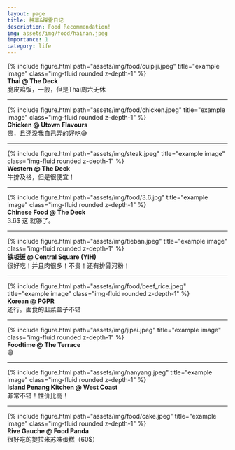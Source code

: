 ```yaml
---
layout: page
title: 种草&踩雷日记
description: Food Recommendation!
img: assets/img/food/hainan.jpeg
importance: 1
category: life
---
```




<div class="row">
    <div class="col-sm mt-3 mt-md-0">
        {% include figure.html path="assets/img/food/cuipiji.jpeg" title="example image" class="img-fluid rounded z-depth-1" %}
    </div>
</div>
<div class="caption">
    <b>Thai @ The Deck</b><br>
    脆皮鸡饭，一般，但是Thai周六无休
</div>
<hr>
<div class="row">
    <div class="col-sm mt-3 mt-md-0">
        {% include figure.html path="assets/img/food/chicken.jpeg" title="example image" class="img-fluid rounded z-depth-1" %}
    </div>
</div>
<div class="caption">
    <b>Chicken @ Utown Flavours</b><br>
    贵，且还没我自己弄的好吃😅
</div>
<hr>
<div class="row">
    <div class="col-sm mt-3 mt-md-0">
        {% include figure.html path="assets/img/steak.jpeg" title="example image" class="img-fluid rounded z-depth-1" %}
    </div>
</div>
<div class="caption">
    <b>Western @ The Deck</b><br>
    牛排及格，但是很便宜！
</div>

<hr>
<div class="row">
    <div class="col-sm mt-3 mt-md-0">
        {% include figure.html path="assets/img/food/3.6.jpg" title="example image" class="img-fluid rounded z-depth-1" %}
    </div>
</div>
<div class="caption">
    <b>Chinese Food @ The Deck</b><br>
    3.6$ 这 就够了。
</div>
<hr>

<div class="row">
    <div class="col-sm mt-3 mt-md-0">
        {% include figure.html path="assets/img/tieban.jpeg" title="example image" class="img-fluid rounded z-depth-1" %}
    </div>
</div>
<div class="caption">
    <b>铁板饭 @ Central Square (YIH)</b><br>
    很好吃！并且肉很多！不贵！还有排骨河粉！
</div>
<hr>

<div class="row">
    <div class="col-sm mt-3 mt-md-0">
        {% include figure.html path="assets/img/food/beef_rice.jpeg" title="example image" class="img-fluid rounded z-depth-1" %}
    </div>
</div>
<div class="caption">
    <b>Korean @ PGPR</b><br>
    还行。面食的韭菜盒子不错
</div>
<hr>


<div class="row">
    <div class="col-sm mt-3 mt-md-0">
        {% include figure.html path="assets/img/jipai.jpeg" title="example image" class="img-fluid rounded z-depth-1" %}
    </div>
</div>
<div class="caption">
    <b>Foodtime @ The Terrace</b><br>
    😅
</div>
<hr>

<div class="row">
    <div class="col-sm mt-3 mt-md-0">
        {% include figure.html path="assets/img/nanyang.jpeg" title="example image" class="img-fluid rounded z-depth-1" %}
    </div>
</div>
<div class="caption">
    <b>Island Penang Kitchen @ West Coast</b><br>
    非常不错！性价比高！
</div>
<hr>

<div class="row">
    <div class="col-sm mt-3 mt-md-0">
        {% include figure.html path="assets/img/food/cake.jpeg" title="example image" class="img-fluid rounded z-depth-1" %}
    </div>
</div>
<div class="caption">
    <b>Rive Gauche @ Food Panda</b><br>
    很好吃的提拉米苏味蛋糕（60$）
</div>